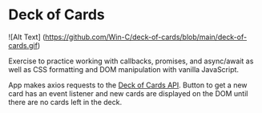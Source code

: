 # Deck of Cards

![Alt Text] (https://github.com/Win-C/deck-of-cards/blob/main/deck-of-cards.gif)

Exercise to practice working with callbacks, promises, and async/await as well as CSS formatting and DOM manipulation with vanilla JavaScript.

App makes axios requests to the <a href="http://deckofcardsapi.com/">Deck of Cards API</a>.
Button to get a new card has an event listener and new cards are displayed on the DOM until there are no cards left in the deck.
